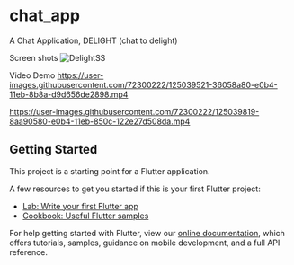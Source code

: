 # chat_app

A Chat Application, DELIGHT (chat to delight)

Screen shots
![DelightSS](https://user-images.githubusercontent.com/72300222/125039637-57ff0d00-e0b4-11eb-9303-1966e25db2be.PNG)


Video Demo
https://user-images.githubusercontent.com/72300222/125039521-36058a80-e0b4-11eb-8b8a-d9d656de2898.mp4



https://user-images.githubusercontent.com/72300222/125039819-8aa90580-e0b4-11eb-850c-122e27d508da.mp4




## Getting Started

This project is a starting point for a Flutter application.

A few resources to get you started if this is your first Flutter project:

- [Lab: Write your first Flutter app](https://flutter.dev/docs/get-started/codelab)
- [Cookbook: Useful Flutter samples](https://flutter.dev/docs/cookbook)

For help getting started with Flutter, view our
[online documentation](https://flutter.dev/docs), which offers tutorials,
samples, guidance on mobile development, and a full API reference.
